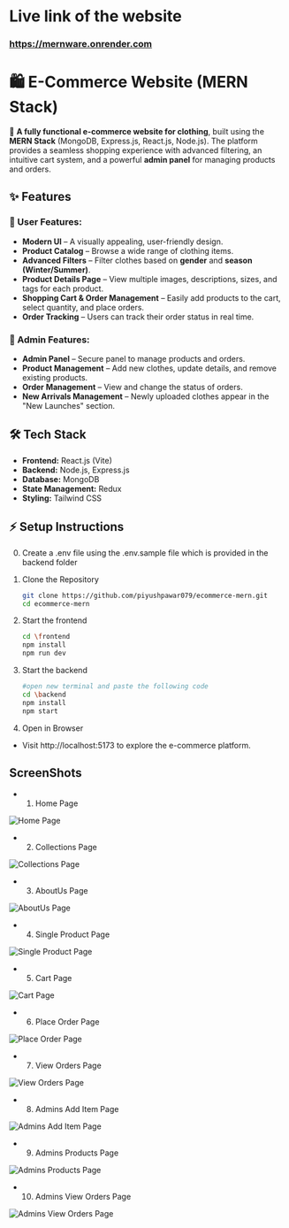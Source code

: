 # **Live link of the website**

### https://mernware.onrender.com


# **🛍️ E-Commerce Website (MERN Stack)**  

🚀 **A fully functional e-commerce website for clothing**, built using the **MERN Stack** (MongoDB, Express.js, React.js, Node.js). The platform provides a seamless shopping experience with advanced filtering, an intuitive cart system, and a powerful **admin panel** for managing products and orders.  

## **✨ Features**  

### **🔹 User Features:**  
- **Modern UI** – A visually appealing, user-friendly design.  
- **Product Catalog** – Browse a wide range of clothing items.  
- **Advanced Filters** – Filter clothes based on **gender** and **season (Winter/Summer)**.  
- **Product Details Page** – View multiple images, descriptions, sizes, and tags for each product.  
- **Shopping Cart & Order Management** – Easily add products to the cart, select quantity, and place orders.  
- **Order Tracking** – Users can track their order status in real time.  

### **🔹 Admin Features:**  
- **Admin Panel** – Secure panel to manage products and orders.  
- **Product Management** – Add new clothes, update details, and remove existing products.  
- **Order Management** – View and change the status of orders.  
- **New Arrivals Management** – Newly uploaded clothes appear in the "New Launches" section.  

## **🛠️ Tech Stack**  
- **Frontend:** React.js (Vite)  
- **Backend:** Node.js, Express.js  
- **Database:** MongoDB  
- **State Management:** Redux  
- **Styling:** Tailwind CSS  

## **⚡ Setup Instructions**  

0. Create a .env file using the .env.sample file which is provided in the backend folder

1. Clone the Repository  
    ```sh
    git clone https://github.com/piyushpawar079/ecommerce-mern.git
    cd ecommerce-mern
    ```

2. Start the frontend
    ```sh
    cd \frontend
    npm install  
    npm run dev 
    ```

3. Start the backend
    ```sh
    #open new terminal and paste the following code
    cd \backend
    npm install
    npm start
    ```

4. Open in Browser
- Visit http://localhost:5173 to explore the e-commerce platform.

## ScreenShots

- 1. Home Page

![Home Page](screenshots/Home_Page.png)

- 2. Collections Page

![Collections Page](screenshots/Collections_Page.png)

- 3. AboutUs Page

![AboutUs Page](screenshots/AboutUs_Page.png)

- 4. Single Product Page

![Single Product Page](screenshots/Single_Product_Page.png)

- 5. Cart Page

![Cart Page](screenshots/Cart_Page.png)

- 6. Place Order Page

![Place Order Page](screenshots/Place_Order_Page.png)


- 7. View Orders Page

![View Orders Page](screenshots/View_Orders_Page.png)


- 8. Admins Add Item Page

![Admins Add Item Page](screenshots/Admin_Add_Items_Page.png)


- 9. Admins Products Page

![Admins Products Page](screenshots/Admin_Products_Page.png)



- 10. Admins View Orders Page

![Admins View Orders Page](screenshots/Admins_View_Orders_Page.png)


